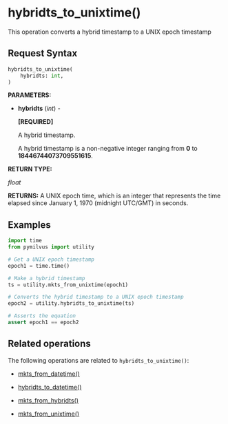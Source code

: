 # hybridts_to_unixtime()

This operation converts a hybrid timestamp to a UNIX epoch timestamp

## Request Syntax

```python
hybridts_to_unixtime(
    hybridts: int,
)
```

**PARAMETERS:**

- **hybridts** (*int*) -

    **[REQUIRED]**

    A hybrid timestamp.

    A hybrid timestamp is a non-negative integer ranging from **0** to **18446744073709551615**.

**RETURN TYPE:**

*float*

**RETURNS:**
A UNIX epoch time, which is an integer that represents the time elapsed since January 1, 1970 (midnight UTC/GMT) in seconds.

## **Examples**

```python
import time
from pymilvus import utility

# Get a UNIX epoch timestamp
epoch1 = time.time()

# Make a hybrid timestamp
ts = utility.mkts_from_unixtime(epoch1)

# Converts the hybrid timestamp to a UNIX epoch timestamp
epoch2 = utility.hybridts_to_unixtime(ts)

# Asserts the equation
assert epoch1 == epoch2
```

## Related operations

The following operations are related to `hybridts_to_unixtime()`:

- [mkts_from_datetime()](mkts_from_datetime.md)

- [hybridts_to_datetime()](hybridts_to_datetime.md)

- [mkts_from_hybridts()](mkts_from_hybridts.md)

- [mkts_from_unixtime()](mkts_from_unixtime.md)

